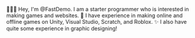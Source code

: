 👨🏻‍💻 Hey, I'm @FastDemo. I am a starter programmer who is interested in making games and websites.
🧳 I have experience in making online and offline games on Unity, Visual Studio, Scratch, and Roblox.
✨ I also have quite some experience in graphic designing!
